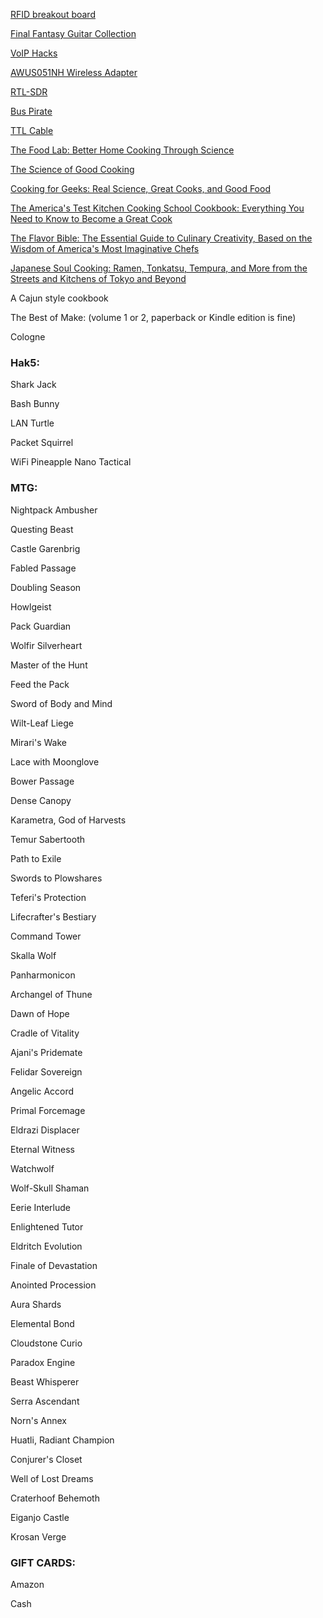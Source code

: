 [RFID breakout board](http://www.adafruit.com/product/364)

[Final Fantasy Guitar Collection](http://www.amazon.com/Final-Fantasy-Guitar-Solo-Collection/dp/4285132869/)

[VoIP Hacks](http://www.amazon.com/VoIP-Hacks-Tools-Internet-Telephony-ebook/dp/B002SR2QJG/)

[AWUS051NH Wireless Adapter](http://www.amazon.com/Alfa-AWUS051NH-802-11a-Wireless-9dBi/dp/B003YH1X48/)

[RTL-SDR](https://www.amazon.com/RTL-SDR-Blog-RTL2832U-Software-Defined/dp/B0129EBDS2/)

[Bus Pirate](https://www.sparkfun.com/products/12942)

[TTL Cable](https://www.adafruit.com/product/954)

[The Food Lab: Better Home Cooking Through Science](https://www.amazon.com/Food-Lab-Cooking-Through-Science/dp/0393081087/)

[The Science of Good Cooking](https://www.amazon.com/Science-Cooking-Cooks-Illustrated-Cookbooks/dp/1933615982/)

[Cooking for Geeks: Real Science, Great Cooks, and Good Food](https://www.amazon.com/Cooking-Geeks-Science-Great-Cooks/dp/1491928050/)

[The America's Test Kitchen Cooking School Cookbook: Everything You Need to Know to Become a Great Cook](https://www.amazon.com/Americas-Kitchen-Cooking-School-Cookbook/dp/1936493527/)

[The Flavor Bible: The Essential Guide to Culinary Creativity, Based on the Wisdom of America's Most Imaginative Chefs](https://www.amazon.com/Flavor-Bible-Essential-Creativity-Imaginative/dp/0316118400/)

[Japanese Soul Cooking: Ramen, Tonkatsu, Tempura, and More from the Streets and Kitchens of Tokyo and Beyond](https://www.amazon.com/Japanese-Soul-Cooking-Tonkatsu-Kitchens/dp/1607743523/)

A Cajun style cookbook

The Best of Make: (volume 1 or 2, paperback or Kindle edition is fine)

Cologne

### Hak5:

Shark Jack

Bash Bunny

LAN Turtle

Packet Squirrel

WiFi Pineapple Nano Tactical

### MTG:

Nightpack Ambusher

Questing Beast

Castle Garenbrig

Fabled Passage

Doubling Season

Howlgeist

Pack Guardian

Wolfir Silverheart

Master of the Hunt

Feed the Pack

Sword of Body and Mind

Wilt-Leaf Liege

Mirari's Wake

Lace with Moonglove

Bower Passage

Dense Canopy

Karametra, God of Harvests

Temur Sabertooth

Path to Exile

Swords to Plowshares

Teferi's Protection

Lifecrafter's Bestiary

Command Tower

Skalla Wolf

Panharmonicon

Archangel of Thune

Dawn of Hope

Cradle of Vitality

Ajani's Pridemate

Felidar Sovereign

Angelic Accord

Primal Forcemage

Eldrazi Displacer

Eternal Witness

Watchwolf

Wolf-Skull Shaman

Eerie Interlude

Enlightened Tutor

Eldritch Evolution

Finale of Devastation

Anointed Procession

Aura Shards

Elemental Bond

Cloudstone Curio

Paradox Engine

Beast Whisperer

Serra Ascendant

Norn's Annex

Huatli, Radiant Champion

Conjurer's Closet

Well of Lost Dreams

Craterhoof Behemoth

Eiganjo Castle

Krosan Verge

### GIFT CARDS:

Amazon

Cash
